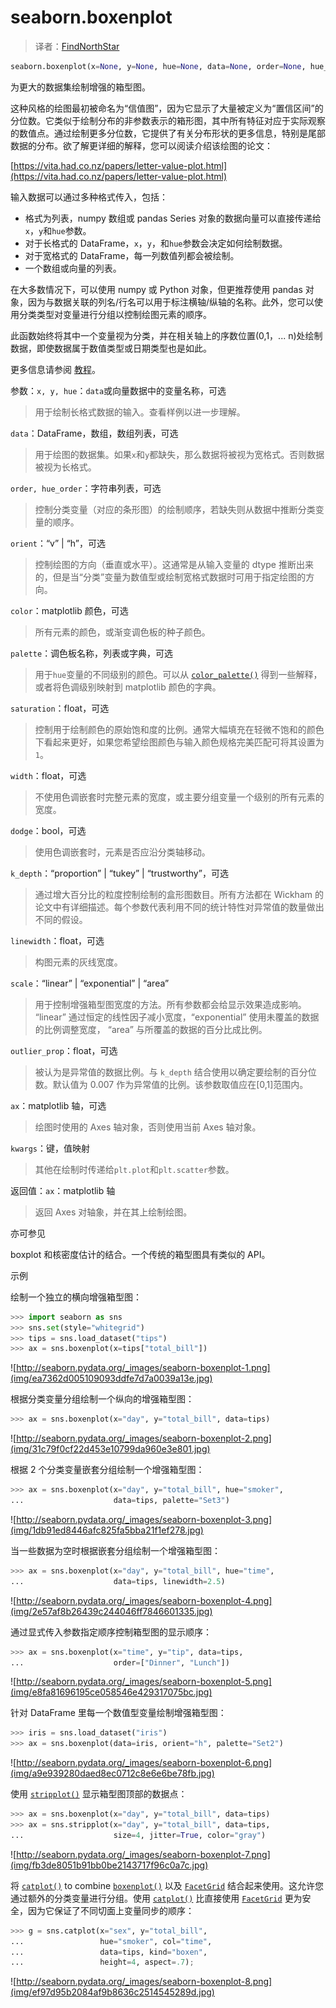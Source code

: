 # seaborn.boxenplot

> 译者：[FindNorthStar](https://github.com/FindNorthStar)

```py
seaborn.boxenplot(x=None, y=None, hue=None, data=None, order=None, hue_order=None, orient=None, color=None, palette=None, saturation=0.75, width=0.8, dodge=True, k_depth='proportion', linewidth=None, scale='exponential', outlier_prop=None, ax=None, **kwargs)
```

为更大的数据集绘制增强的箱型图。

这种风格的绘图最初被命名为“信值图”，因为它显示了大量被定义为“置信区间”的分位数。它类似于绘制分布的非参数表示的箱形图，其中所有特征对应于实际观察的数值点。通过绘制更多分位数，它提供了有关分布形状的更多信息，特别是尾部数据的分布。欲了解更详细的解释，您可以阅读介绍该绘图的论文：

[https://vita.had.co.nz/papers/letter-value-plot.html](https://vita.had.co.nz/papers/letter-value-plot.html)

输入数据可以通过多种格式传入，包括：

*   格式为列表，numpy 数组或 pandas Series 对象的数据向量可以直接传递给`x`，`y`和`hue`参数。
*   对于长格式的 DataFrame，`x`，`y`，和`hue`参数会决定如何绘制数据。
*   对于宽格式的 DataFrame，每一列数值列都会被绘制。
*   一个数组或向量的列表。

在大多数情况下，可以使用 numpy 或 Python 对象，但更推荐使用 pandas 对象，因为与数据关联的列名/行名可以用于标注横轴/纵轴的名称。此外，您可以使用分类类型对变量进行分组以控制绘图元素的顺序。

此函数始终将其中一个变量视为分类，并在相关轴上的序数位置(0,1，... n)处绘制数据，即使数据属于数值类型或日期类型也是如此。

更多信息请参阅 [教程](../tutorial/categorical.html#categorical-tutorial)。

参数：`x, y, hue`：`data`或向量数据中的变量名称，可选

> 用于绘制长格式数据的输入。查看样例以进一步理解。

`data`：DataFrame，数组，数组列表，可选

> 用于绘图的数据集。如果`x`和`y`都缺失，那么数据将被视为宽格式。否则数据被视为长格式。

`order, hue_order`：字符串列表，可选

> 控制分类变量（对应的条形图）的绘制顺序，若缺失则从数据中推断分类变量的顺序。

`orient`：“v” &#124; “h”，可选

> 控制绘图的方向（垂直或水平）。这通常是从输入变量的 dtype 推断出来的，但是当“分类”变量为数值型或绘制宽格式数据时可用于指定绘图的方向。

`color`：matplotlib 颜色，可选

> 所有元素的颜色，或渐变调色板的种子颜色。

`palette`：调色板名称，列表或字典，可选

> 用于`hue`变量的不同级别的颜色。可以从 [`color_palette()`](seaborn.color_palette.html#seaborn.color_palette "seaborn.color_palette") 得到一些解释，或者将色调级别映射到 matplotlib 颜色的字典。

`saturation`：float，可选

> 控制用于绘制颜色的原始饱和度的比例。通常大幅填充在轻微不饱和的颜色下看起来更好，如果您希望绘图颜色与输入颜色规格完美匹配可将其设置为`1`。

`width`：float，可选

> 不使用色调嵌套时完整元素的宽度，或主要分组变量一个级别的所有元素的宽度。

`dodge`：bool，可选

> 使用色调嵌套时，元素是否应沿分类轴移动。

`k_depth`：“proportion” &#124; “tukey” &#124; “trustworthy”，可选

> 通过增大百分比的粒度控制绘制的盒形图数目。所有方法都在 Wickham 的论文中有详细描述。每个参数代表利用不同的统计特性对异常值的数量做出不同的假设。

`linewidth`：float，可选

> 构图元素的灰线宽度。

`scale`：“linear” &#124; “exponential” &#124; “area”

> 用于控制增强箱型图宽度的方法。所有参数都会给显示效果造成影响。 “linear” 通过恒定的线性因子减小宽度，“exponential” 使用未覆盖的数据的比例调整宽度， “area” 与所覆盖的数据的百分比成比例。

`outlier_prop`：float，可选

> 被认为是异常值的数据比例。与 `k_depth` 结合使用以确定要绘制的百分位数。默认值为 0.007 作为异常值的比例。该参数取值应在[0,1]范围内。

`ax`：matplotlib 轴，可选

> 绘图时使用的 Axes 轴对象，否则使用当前 Axes 轴对象。

`kwargs`：键，值映射

> 其他在绘制时传递给`plt.plot`和`plt.scatter`参数。


返回值：`ax`：matplotlib 轴

> 返回 Axes 对轴象，并在其上绘制绘图。



亦可参见

boxplot 和核密度估计的结合。一个传统的箱型图具有类似的 API。

示例

绘制一个独立的横向增强箱型图：

```py
>>> import seaborn as sns
>>> sns.set(style="whitegrid")
>>> tips = sns.load_dataset("tips")
>>> ax = sns.boxenplot(x=tips["total_bill"])

```

![http://seaborn.pydata.org/_images/seaborn-boxenplot-1.png](img/ea7362d005109093ddfe7d7a0039a13e.jpg)

根据分类变量分组绘制一个纵向的增强箱型图：

```py
>>> ax = sns.boxenplot(x="day", y="total_bill", data=tips)

```

![http://seaborn.pydata.org/_images/seaborn-boxenplot-2.png](img/31c79f0cf22d453e10799da960e3e801.jpg)

根据 2 个分类变量嵌套分组绘制一个增强箱型图：

```py
>>> ax = sns.boxenplot(x="day", y="total_bill", hue="smoker",
...                    data=tips, palette="Set3")

```

![http://seaborn.pydata.org/_images/seaborn-boxenplot-3.png](img/1db91ed8446afc825fa5bba21f1ef278.jpg)

当一些数据为空时根据嵌套分组绘制一个增强箱型图：

```py
>>> ax = sns.boxenplot(x="day", y="total_bill", hue="time",
...                    data=tips, linewidth=2.5)

```

![http://seaborn.pydata.org/_images/seaborn-boxenplot-4.png](img/2e57af8b26439c244046ff7846601335.jpg)

通过显式传入参数指定顺序控制箱型图的显示顺序：

```py
>>> ax = sns.boxenplot(x="time", y="tip", data=tips,
...                    order=["Dinner", "Lunch"])

```

![http://seaborn.pydata.org/_images/seaborn-boxenplot-5.png](img/e8fa81696195ce058546e429317075bc.jpg)

针对 DataFrame 里每一个数值型变量绘制增强箱型图：

```py
>>> iris = sns.load_dataset("iris")
>>> ax = sns.boxenplot(data=iris, orient="h", palette="Set2")

```

![http://seaborn.pydata.org/_images/seaborn-boxenplot-6.png](img/a9e939280daed8ec0712c8e6e6be78fb.jpg)

使用 [`stripplot()`](seaborn.stripplot.html#seaborn.stripplot "seaborn.stripplot") 显示箱型图顶部的数据点：

```py
>>> ax = sns.boxenplot(x="day", y="total_bill", data=tips)
>>> ax = sns.stripplot(x="day", y="total_bill", data=tips,
...                    size=4, jitter=True, color="gray")

```

![http://seaborn.pydata.org/_images/seaborn-boxenplot-7.png](img/fb3de8051b91bb0be2143717f96c0a7c.jpg)

将 [`catplot()`](seaborn.catplot.html#seaborn.catplot "seaborn.catplot") to combine [`boxenplot()`](#seaborn.boxenplot "seaborn.boxenplot") 以及 [`FacetGrid`](seaborn.FacetGrid.html#seaborn.FacetGrid "seaborn.FacetGrid") 结合起来使用。这允许您通过额外的分类变量进行分组。使用 [`catplot()`](seaborn.catplot.html#seaborn.catplot "seaborn.catplot") 比直接使用 [`FacetGrid`](seaborn.FacetGrid.html#seaborn.FacetGrid "seaborn.FacetGrid") 更为安全，因为它保证了不同切面上变量同步的顺序：

```py
>>> g = sns.catplot(x="sex", y="total_bill",
...                 hue="smoker", col="time",
...                 data=tips, kind="boxen",
...                 height=4, aspect=.7);

```

![http://seaborn.pydata.org/_images/seaborn-boxenplot-8.png](img/ef97d95b2084af9b8636c2514545289d.jpg)
